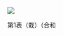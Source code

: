 ![](https://www.nta.go.jp/tmp/a8fa28c2-e0cc-4f41-a2a5-0f85fe3e7009/images/72d46fc2197b73b7a946cb6a39c5c4fc4c54b7328695eee4e67fbd818f944d35.jpg)

第1表（栽）（合和